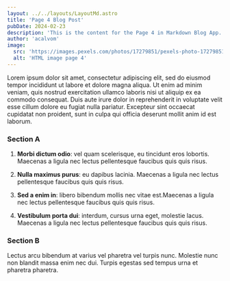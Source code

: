 ```yaml
---
layout: ../../layouts/LayoutMd.astro
title: 'Page 4 Blog Post'
pubDate: 2024-02-23
description: 'This is the content for the Page 4 in Markdown Blog App.'
author: 'acalvom'
image:
  src: 'https://images.pexels.com/photos/17279851/pexels-photo-17279851/free-photo-of-arte-tecnologia-diseno-varano.jpeg?auto=compress&cs=tinysrgb&w=1260&h=750&dpr=2'
  alt: 'HTML image page 4'
---
```


Lorem ipsum dolor sit amet, consectetur adipiscing elit, sed do eiusmod tempor incididunt ut labore et dolore magna aliqua. Ut enim ad minim veniam, quis nostrud exercitation ullamco laboris nisi ut aliquip ex ea commodo consequat. Duis aute irure dolor in reprehenderit in voluptate velit esse cillum dolore eu fugiat nulla pariatur. Excepteur sint occaecat cupidatat non proident, sunt in culpa qui officia deserunt mollit anim id est laborum.

### Section A

1. **Morbi dictum odio**: vel quam scelerisque, eu tincidunt eros lobortis. Maecenas a ligula nec lectus pellentesque faucibus quis quis risus.

2. **Nulla maximus purus**: eu dapibus lacinia. Maecenas a ligula nec lectus pellentesque faucibus quis quis risus.

3. **Sed a enim in**: libero bibendum mollis nec vitae est.Maecenas a ligula nec lectus pellentesque faucibus quis quis risus.

4. **Vestibulum porta dui**: interdum, cursus urna eget, molestie lacus.
   Maecenas a ligula nec lectus pellentesque faucibus quis quis risus.

### Section B

Lectus arcu bibendum at varius vel pharetra vel turpis nunc. Molestie nunc non blandit massa enim nec dui. Turpis egestas sed tempus urna et pharetra pharetra.
